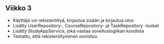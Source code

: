 ## Viikko 3
- Käyttäjä voi rekisteröityä, kirjautua sisään ja kirjautua ulos
- Lisätty UserRepository-, CourseRepository- ja TaskRepository -luokat
- Lisätty StudyAppService, joka vastaa sovelluslogiikan koodista
- Testattu, että rekisteröityminen onnistuu